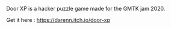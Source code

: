 Door XP is a hacker puzzle game made for the GMTK jam 2020.


Get it here : https://darenn.itch.io/door-xp
